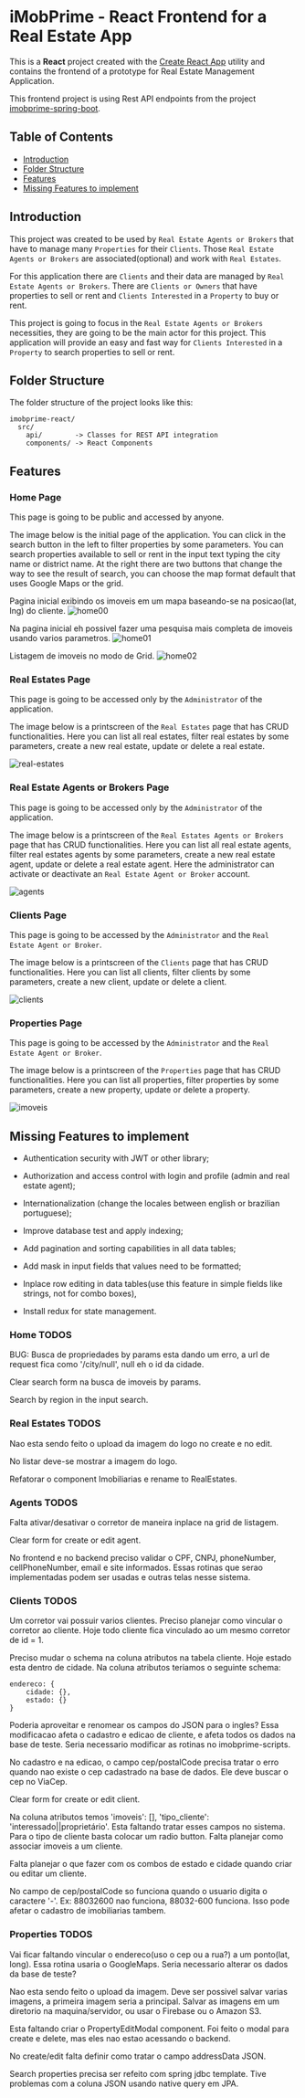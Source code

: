 
# iMobPrime - React Frontend for a Real Estate App

This is a **React** project created with the [Create React App](https://github.com/facebookincubator/create-react-app) utility and contains the frontend of a prototype for Real Estate Management Application.

This frontend project is using Rest API endpoints from the project [imobprime-spring-boot](https://github.com/jorgealmeidajr/imobprime-spring-boot).

## Table of Contents

- [Introduction](#introduction)
- [Folder Structure](#folder-structure)
- [Features](#features)
- [Missing Features to implement](#missing-features-to-implement)

## Introduction

This project was created to be used by `Real Estate Agents or Brokers` that have to manage many `Properties` for their `Clients`. Those `Real Estate Agents or Brokers` are associated(optional) and work with `Real Estates`. 

For this application there are `Clients` and their data are managed by `Real Estate Agents or Brokers`. There are `Clients or Owners` that have properties to sell or rent and `Clients Interested` in a `Property` to buy or rent.

This project is going to focus in the `Real Estate Agents or Brokers` necessities, they are going to be the main actor for this project. This application will provide an easy and fast way for `Clients Interested` in a `Property` to search properties to sell or rent.

## Folder Structure

The folder structure of the project looks like this:

```
imobprime-react/
  src/
    api/        -> Classes for REST API integration
    components/ -> React Components
```

## Features

### Home Page

This page is going to be public and accessed by anyone.

The image below is the initial page of the application. You can click in the search button in the left to filter properties by some parameters. You can search properties available to sell or rent in the input text typing the city name or district name. At the right there are two buttons that change the way to see the result of search, you can choose the map format default that uses Google Maps or the grid. 

Pagina inicial exibindo os imoveis em um mapa baseando-se na posicao(lat, lng) do cliente.
![home00](https://user-images.githubusercontent.com/6424524/35781245-b94b52dc-09ce-11e8-99a1-4a5f7a62e916.png)

Na pagina inicial eh possivel fazer uma pesquisa mais completa de imoveis usando varios parametros.
![home01](https://user-images.githubusercontent.com/6424524/35781260-f50cbc66-09ce-11e8-9e2b-b0820eeb0fff.png)

Listagem de imoveis no modo de Grid.
![home02](https://user-images.githubusercontent.com/6424524/35781278-2e605586-09cf-11e8-99e5-ac3d47e37f9e.png)

### Real Estates Page

This page is going to be accessed only by the `Administrator` of the application.

The image below is a printscreen of the `Real Estates` page that has CRUD functionalities. Here you can list all real estates, filter real estates by some parameters, create a new real estate, update or delete a real estate. 

![real-estates](https://user-images.githubusercontent.com/6424524/35781283-4ae93d12-09cf-11e8-84fb-623c01c93b8c.png)

### Real Estate Agents or Brokers Page

This page is going to be accessed only by the `Administrator` of the application.

The image below is a printscreen of the `Real Estates Agents or Brokers` page that has CRUD functionalities. Here you can list all real estate agents, filter real estates agents by some parameters, create a new real estate agent, update or delete a real estate agent. Here the administrator can activate or deactivate an `Real Estate Agent or Broker` account.

![agents](https://user-images.githubusercontent.com/6424524/35781284-5813ab26-09cf-11e8-9adc-c2769dc207a6.png)

### Clients Page

This page is going to be accessed by the `Administrator` and the `Real Estate Agent or Broker`.

The image below is a printscreen of the `Clients` page that has CRUD functionalities. Here you can list all clients, filter clients by some parameters, create a new client, update or delete a client.

![clients](https://user-images.githubusercontent.com/6424524/35781292-6d0833a8-09cf-11e8-8d74-f78c7593a227.png)

### Properties Page

This page is going to be accessed by the `Administrator` and the `Real Estate Agent or Broker`.

The image below is a printscreen of the `Properties` page that has CRUD functionalities. Here you can list all properties, filter properties by some parameters, create a new property, update or delete a property.

![imoveis](https://user-images.githubusercontent.com/6424524/35781307-818e3bc4-09cf-11e8-8f37-85beb50a6cae.png)

## Missing Features to implement

* Authentication security with JWT or other library;

* Authorization and access control with login and profile (admin and real estate agent);

* Internationalization (change the locales between english or brazilian portuguese);

* Improve database test and apply indexing;

* Add pagination and sorting capabilities in all data tables;

* Add mask in input fields that values need to be formatted;

* Inplace row editing in data tables(use this feature in simple fields like strings, not for combo boxes),

* Install redux for state management.

### Home TODOS

BUG: Busca de propriedades by params esta dando um erro, a url de request fica como '/city/null', null eh o id da cidade.

Clear search form na busca de imoveis by params.

Search by region in the input search.
	
### Real Estates TODOS

Nao esta sendo feito o upload da imagem do logo no create e no edit.

No listar deve-se mostrar a imagem do logo.

Refatorar o component Imobiliarias e rename to RealEstates.

### Agents TODOS

Falta ativar/desativar o corretor de maneira inplace na grid de listagem.

Clear form for create or edit agent.

No frontend e no backend preciso validar o CPF, CNPJ, phoneNumber, cellPhoneNumber, email e site informados.
Essas rotinas que serao implementadas podem ser usadas e outras telas nesse sistema.

### Clients TODOS

Um corretor vai possuir varios clientes.
Preciso planejar como vincular o corretor ao cliente. 
Hoje todo cliente fica vinculado ao um mesmo corretor de id = 1.
	
Preciso mudar o schema na coluna atributos na tabela cliente.
Hoje estado esta dentro de cidade.
Na coluna atributos teriamos o seguinte schema:
```
endereco: {
	cidade: {},
	estado: {}
}
```
Poderia aproveitar e renomear os campos do JSON para o ingles?
Essa modificacao afeta o cadastro e edicao de cliente, e afeta todos os dados na base de teste.
Seria necessario modificar as rotinas no imobprime-scripts.

No cadastro e na edicao, o campo cep/postalCode precisa tratar o erro quando nao existe o cep cadastrado na base de dados. 
Ele deve buscar o cep no ViaCep.

Clear form for create or edit client.

Na coluna atributos temos 'imoveis': [], 'tipo_cliente': 'interessado||proprietário'.
Esta faltando tratar esses campos no sistema.
Para o tipo de cliente basta colocar um radio button.
Falta planejar como associar imoveis a um cliente.

Falta planejar o que fazer com os combos de estado e cidade quando criar ou editar um cliente.

No campo de cep/postalCode so funciona quando o usuario digita o caractere '-'.
Ex: 88032600 nao funciona, 88032-600 funciona.
Isso pode afetar o cadastro de imobiliarias tambem.

### Properties TODOS

Vai ficar faltando vincular o endereco(uso o cep ou a rua?) a um ponto(lat, long).
Essa rotina usaria o GoogleMaps. Seria necessario alterar os dados da base de teste?
	
Nao esta sendo feito o upload da imagem. 
Deve ser possivel salvar varias imagens, a primeira imagem seria a principal.
Salvar as imagens em um diretorio na maquina/servidor, ou usar o Firebase ou o Amazon S3.
	
Esta faltando criar o PropertyEditModal component.
Foi feito o modal para create e delete, mas eles nao estao acessando o backend.
	
No create/edit falta definir como tratar o campo addressData JSON.
	
Search properties precisa ser refeito com spring jdbc template. 
Tive problemas com a coluna JSON usando native query em JPA.

